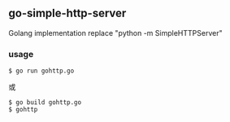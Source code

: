 go-simple-http-server
---------------------

Golang implementation replace "python -m SimpleHTTPServer"

### usage

    $ go run gohttp.go
    
 或
 
    $ go build gohttp.go
    $ gohttp

